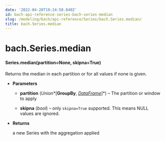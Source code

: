 ```yaml
---
date: '2022-04-28T19:24:58.840Z'
id: bach-api-reference-series-bach-series-median
slug: /modeling/bach/api-reference/Series/bach.Series.median/
title: bach.Series.median
---
```


# bach.Series.median


#### Series.median(partition=None, skipna=True)
Returns the median in each partition or for all values if none is given.


* **Parameters**

    
    * **partition** (*Union**[**GroupBy**, *[*DataFrame*](/docs/modeling/bach/api-reference/DataFrame/bach.DataFrame/#bach.DataFrame)*]*) – The partition or window to apply


    * **skipna** (*bool*) – only `skipna=True` supported. This means NULL values are ignored.



* **Returns**

    a new Series with the aggregation applied


<!-- !! processed by numpydoc !! -->
